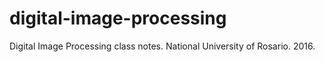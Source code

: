 # digital-image-processing
Digital Image Processing class notes. National University of Rosario. 2016.

